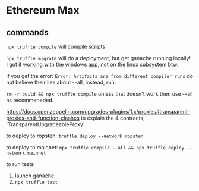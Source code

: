 Ethereum Max
============


## commands

`npx truffle compile` will compile scripts


`npx truffle migrate` will do a deployment, but get ganache running locally!  I got it working with the windows app, not on the linux subsystem btw.



if you get the error:  `Error: Artifacts are from different compiler runs` do not believe their lies about --all, instead, run: 

`rm -r build && npx truffle compile` unless that doesn't work then use --all as recommeneded.



https://docs.openzeppelin.com/upgrades-plugins/1.x/proxies#transparent-proxies-and-function-clashes to explain the 4 contracts, 'TransparentUpgradeableProxy'


to deploy to ropsten:
`truffle deploy --network ropsten`

to deploy to mainnet:
`npx truffle compile --all && npx truffle deploy --network mainnet`



to run tests

1.  launch ganache
2.  `npx truffle test`
